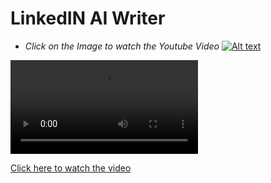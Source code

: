 # LinkedIN AI Writer
- *Click on the Image to watch the Youtube Video*
[![Alt text](https://img.youtube.com/vi/OKzPAKG40CA/0.jpg)](https://www.youtube.com/watch?v=OKzPAKG40CA)



<video controls>
  <source src="20240229-2148-09.0737159.mp4" type="video/mp4">
  Your browser does not support the video tag.
</video>

[Click here to watch the video](20240229-2148-09.0737159.mp4)
